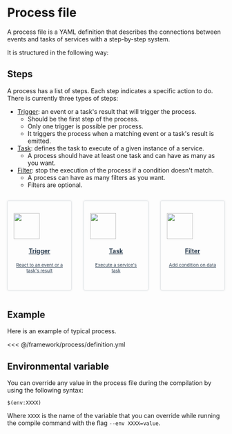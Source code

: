 # Process file

A process file is a YAML definition that describes the connections between events and tasks of services with a step-by-step system.

It is structured in the following way:

<param-table :parameter="{
  fields: [{
    name: 'name',
    description: 'Name of the process.',
    fullType: 'string'
  }, {
    name: 'steps',
    label: 'repeated',
    description: 'Steps to execute.',
    fullType: 'Step'
  }]
}" :types="{}" />

## Steps

A process has a list of steps.
Each step indicates a specific action to do.
There is currently three types of steps:

- [Trigger](./steps/trigger): an event or a task's result that will trigger the process.
  - Should be the first step of the process.
  - Only one trigger is possible per process.
  - It triggers the process when a matching event or a task's result is emitted.
- [Task](./steps/task): defines the task to execute of a given instance of a service.
  - A process should have at least one task and can have as many as you want.
- [Filter](./steps/filter): stop the execution of the process if a condition doesn't match.
  - A process can have as many filters as you want.
  - Filters are optional.

<nav class="cards">
  <a href="./steps/trigger">
    <img src="/trigger.svg" class="icon-card">
    <h4>Trigger</h4>
    <p>React to an event or a task's result</p>
  </a>
  <a href="./steps/task">
    <img src="/task.svg" class="icon-card">
    <h4>Task</h4>
    <p>Execute a service's task</p>
  </a>
  <a href="./steps/filter">
    <img src="/filter.svg" class="icon-card">
    <h4>Filter</h4>
    <p>Add condition on data</p>
  </a>
</nav>

## Example

Here is an example of typical process.

<<< @/framework/process/definition.yml

## Environmental variable

You can override any value in the process file during the compilation by using the following syntax:

```
$(env:XXXX)
```

Where `XXXX` is the name of the variable that you can override while running the compile command with the flag `--env XXXX=value`.

<style>
nav.cards	{
  display: flex;
  justify-content: space-between;
}
nav.cards > a {
  color: #2c3e50;
  flex: 1;
  text-align: center;	
  padding: 2em 1em;
  margin: 1em	;
  border: solid 1px #dfe2e5;
  border-radius: 3px;
  box-shadow: 0 0 4px 0 #dfe2e5;
  display: flex;
  flex-direction: column;
}
nav.cards > a:first-child	{ margin-left: 0; }
nav.cards > a:last-child	{ margin-right: 0; }	
nav.cards > a:hover	{
  text-decoration: none!important;
  border-color: #3eaf7c;
  box-shadow: 0 0 10px 0 #dfe2e5;
}
nav.cards > a > h4 {
  margin-bottom: .5em;
}
nav.cards > a > p {
  font-size: 75%;
}
nav.cards > a > img {
  height: 60px;
}
</style>